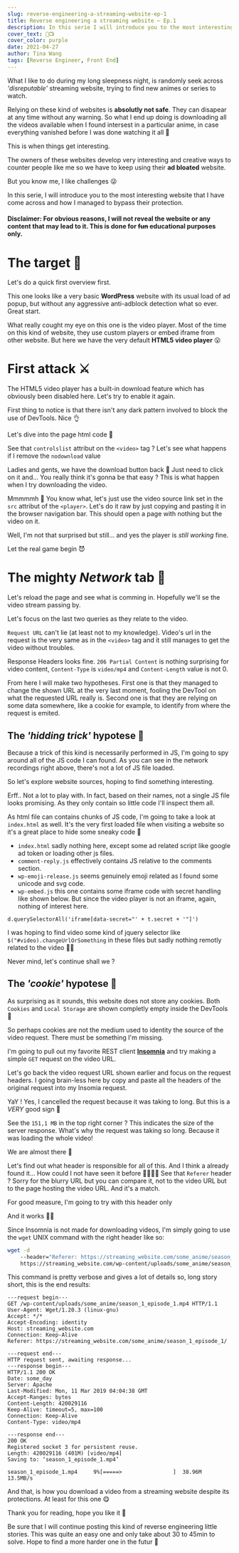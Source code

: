 ```yaml
---
slug: reverse-engineering-a-streaming-website-ep-1
title: Reverse engineering a streaming website ~ Ep.1 
description: In this serie I will introduce you to the most interesting websites I came across and how I managed to bypass their protections to download their precious videos.
cover_text: 🔧📺
cover_color: purple
date: 2021-04-27
author: Tina Wang
tags: [Reverse Engineer, Front End]
---
```


What I like to do during my long sleepness night, is randomly seek across *'disreputable'* streaming website, trying to find new animes or series to watch.

Relying on these kind of websites is **absolutly not safe**. They can disapear at any time without any warning. So what I end up doing is downloading all the videos available when I found intersest in a particular anime, in case everything vanished before I was done watching it all 👀

This is when things get interesting.

The owners of these websites develop very interesting and creative ways to counter people like me so we have to keep using their **ad bloated** website.

But you know me, I like challenges 😜

In this serie, I will introduce you to the most interesting website that I have come across and how I managed to bypass their protection.

#### Disclaimer: For obvious reasons, I will not reveal the website or any content that may lead to it. This is done for ~~fun~~ educational purposes only.

# The target 🎯

<markdown-image :src="slug + '/website-screenshot-1.jpg'" alt="website-screenshot-1"></markdown-image>

Let's do a quick first overview first.

This one looks like a very basic **WordPress** website with its usual load of ad popup, but without any aggressive anti-adblock detection what so ever. Great start.

What really cought my eye on this one is the video player. Most of the time on this kind of website, they use custom players or embed iframe from other website. But here we have the very default **HTML5 video player** 😮

<markdown-image :src="slug + '/website-screenshot-2.jpg'" alt="website-screenshot-2"></markdown-image>

# First attack ⚔️

The HTML5 video player has a built-in download feature which has obviously been disabled here. Let's try to enable it again.

First thing to notice is that there isn't any dark pattern involved to block the use of DevTools. Nice 👌

Let's dive into the page html code 🤿

<markdown-image :src="slug + '/website-screenshot-3.jpg'" alt="website-screenshot-3"></markdown-image>

See that `controlslist` attribut on the `<video>` tag ? Let's see what happens if I remove the `nodownload` value

<markdown-image :src="slug + '/website-screenshot-4.jpg'" alt="website-screenshot-4"></markdown-image>

Ladies and gents, we have the download button back 🤘 Just need to click on it and... You really think it's gonna be that easy ? This is what happen when I try downloading the video.

<markdown-image :src="slug + '/website-screenshot-5.jpg'" alt="website-screenshot-5"></markdown-image>

Mmmmmh 🤔 You know what, let's just use the video source link set in the `src` attribut of the `<player>`. Let's do it raw by just copying and pasting it in the browser navigation bar. This should open a page with nothing but the video on it.

<markdown-image :src="slug + '/website-screenshot-6.jpg'" alt="website-screenshot-6"></markdown-image>

Well, I'm not that surprised but still... and yes the player is *still working* fine.

Let the real game begin 😈

# The mighty _Network_ tab 🔮

Let's reload the page and see what is comming in. Hopefully we'll se the video stream passing by.

<markdown-image :src="slug + '/website-screenshot-7.jpg'" alt="website-screenshot-7" description="Click to enlarge 🔍"></markdown-image>

Let's focus on the last two queries as they relate to the video.

<markdown-image :src="slug + '/website-screenshot-8.jpg'" alt="website-screenshot-8" description="Click to enlarge 🔍"></markdown-image>

`Request URL` can't lie (at least not to my knowledge). Video's url in the request is the very same as in the `<video>` tag and it still manages to get the video without troubles.

Response Headers looks fine. `206 Partial Content` is nothing surprising for video content, `Content-Type` is `video/mp4` and `Content-Length` value is not 0.

 From here I will make two hypotheses. First one is that they managed to change the shown URL at the very last moment, fooling the DevTool on what the requested URL really is. Second one is that they are relying on some data somewhere, like a cookie for example, to identify from where the request is emited.

## The _'hidding trick'_ hypotese 🧐

Because a trick of this kind is necessarily performed in JS, I'm going to spy around all of the JS code I can found. As you can see in the network recordings right above, there's not a lot of JS file loaded.

So let's explore website sources, hoping to find something interesting.

<markdown-image :src="slug + '/website-screenshot-9.jpg'" alt="website-screenshot-9" description="This view is from the 'Sources' devtools tab"></markdown-image>

Erff.. Not a lot to play with. In fact, based on their names, not a single JS file looks promising. As they only contain so little code I'll inspect them all. 

As html file can contains chunks of JS code, I'm going to take a look at `index.html` as well. It's the very first loaded file when visiting a website so it's a great place to hide some sneaky code 👻

- `index.html` sadly nothing here, except some ad related script like google ad token or loading other js files.
- `comment-reply.js` effectively contains JS relative to the comments section.
- `wp-emoji-release.js` seems genuinely emoji related as I found some unicode and svg code.
- `wp-embed.js` this one contains some iframe code with secret handling like shown below. But since the video player is not an iframe, again, nothing of interest here.

```js[wp-embed.js]
d.querySelectorAll('iframe[data-secret="' + t.secret + '"]')
```

I was hoping to find video some kind of jquery selector like `$("#video).changeUrlOrSomething` in these files but sadly nothing remotly related to the video 🤷‍♀️

Never mind, let's continue shall we ?

## The _'cookie'_ hypotese 🍪

As surprising as it sounds, this website does not store any cookies. Both `Cookies` and `Local Storage` are shown completly empty inside the DevTools 🤯

So perhaps cookies are not the medium used to identity the source of the video request. There must be something I'm missing.

I'm going to pull out my favorite REST client [**Insomnia**](https://insomnia.rest/) and try making a simple `GET` request on the video URL.

<markdown-image :src="slug + '/website-screenshot-10.jpg'" alt="website-screenshot-10" description="'works' as intended"></markdown-image>

Let's go back the video request URL shown earlier and focus on the request headers. I going brain-less here by copy and paste all the headers of the original request into my Insomia request.

<markdown-image :src="slug + '/website-screenshot-11.jpg'" alt="website-screenshot-11"></markdown-image>

YaY ! Yes, I cancelled the request because it was taking to long. But this is a *VERY* good sign 🙌

See the `151,1 MB` in the top right corner ? This indicates the size of the server response. What's why the request was taking so long. Because it was loading the whole video!

We are almost there 🏁

Let's find out what header is responsible for all of this. And I think a already found it... How could I not have seen it before 🤦‍♀️🤦‍♀️ See that `Referer` header ? Sorry for the blurry URL but you can compare it, not to the video URL but to the page hosting the video URL. And it's a match.

For good measure, I'm going to try with this header only

<markdown-image :src="slug + '/website-screenshot-12.jpg'" alt="website-screenshot-12"></markdown-image>

And it works 🎉🎊

Since Insomnia is not made for downloading videos, I'm simply going to use the `wget` UNIX command with the right header like so:

```bash
wget -d
    --header="Referer: https://streaming_website.com/some_anime/season_1_episode_1/"
    https://streaming_website.com/wp-content/uploads/some_anime/season_1_episode_1.mp4
```

This command is pretty verbose and gives a lot of details so, long story short, this is the end results:

```
---request begin---
GET /wp-content/uploads/some_anime/season_1_episode_1.mp4 HTTP/1.1
User-Agent: Wget/1.20.3 (linux-gnu)
Accept: */*
Accept-Encoding: identity
Host: streaming_website.com
Connection: Keep-Alive
Referer: https://streaming_website.com/some_anime/season_1_episode_1/

---request end---
HTTP request sent, awaiting response...
---response begin---
HTTP/1.1 200 OK
Date: some_day
Server: Apache
Last-Modified: Mon, 11 Mar 2019 04:04:38 GMT
Accept-Ranges: bytes
Content-Length: 420029116
Keep-Alive: timeout=5, max=100
Connection: Keep-Alive
Content-Type: video/mp4

---response end---
200 OK
Registered socket 3 for persistent reuse.
Length: 420029116 (401M) [video/mp4]
Saving to: ‘season_1_episode_1.mp4’

season_1_episode_1.mp4     9%[=====>                ]  38.96M  13.5MB/s
```

And that, is how you download a video from a streaming website despite its protections. At least for this one 😋

Thank you for reading, hope you like it 🙏

Be sure that I will continue posting this kind of reverse engineering little stories. This was quite an easy one and only take about 30 to 45min to solve. Hope to find a more harder one in the futur 💪